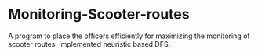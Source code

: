 # Monitoring-Scooter-routes
A program to place the officers efficiently for maximizing the monitoring of scooter routes. Implemented heuristic based DFS.
